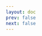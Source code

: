 ```yaml
---
layout: doc
prev: false
next: false
---
```


<CustomItemBox :item="{
  name: '熔炉',
  icon: '/wiki/item/kit_furnace.png',
  type: '建筑包',
  description: '',
  params: {
    stack: 1,
    durability: -1 
  },
  obtain: {
    found: [],
    npc: [],
    shop: [],
    gardening: []
  }
}" />
